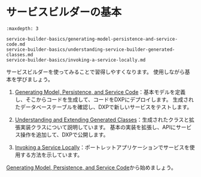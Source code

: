 # サービスビルダーの基本

```{toctree}
:maxdepth: 3

service-builder-basics/generating-model-persistence-and-service-code.md
service-builder-basics/understanding-service-builder-generated-classes.md
service-builder-basics/invoking-a-service-locally.md
```

サービスビルダーを使ってみることで習得しやすくなります。 使用しながら基本を学びましょう。

1. [Generating Model, Persistence, and Service Code](./service-builder-basics/generating-model-persistence-and-service-code.md)：基本モデルを定義し、そこからコードを生成して、コードをDXPにデプロイします。  生成されたデータベーステーブルを確認し、DXPで新しいサービスをテストします。

1. [Understanding and Extending Generated Classes](./service-builder-basics/understanding-service-builder-generated-classes.md)：生成されたクラスと拡張実装クラスについて説明しています。 基本の実装を拡張し、APIにサービス操作を追加して、DXPで公開します。

1. [Invoking a Service Locally](./service-builder-basics/invoking-a-service-locally.md)：ポートレットアプリケーションでサービスを使用する方法を示しています。

[Generating Model, Persistence, and Service Code](./service-builder-basics/generating-model-persistence-and-service-code.md)から始めましょう。